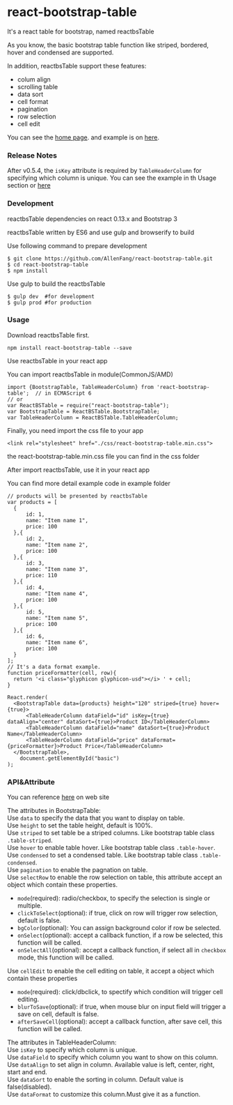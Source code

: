 # react-bootstrap-table
It's a react table for bootstrap, named reactbsTable

As you know, the basic bootstrap table function like striped, bordered, hover and condensed are supported.

In addition, reactbsTable support these features:

* colum align
* scrolling table
* data sort
* cell format
* pagination
* row selection
* cell edit

You can see the [home page](http://allenfang.github.io/react-bootstrap-table/index.html). and example is on [here](http://allenfang.github.io/react-bootstrap-table/example.html).

### Release Notes
After v0.5.4, the <code>isKey</code> attribute is required by <code>TableHeaderColumn</code> for specifying which column is unique. You can see the example in th Usage section or [here](http://allenfang.github.io/react-bootstrap-table/start.html)

### Development
reactbsTable dependencies on react 0.13.x and Bootstrap 3

reactbsTable written by ES6 and use gulp and browserify to build

Use following command to prepare development
```
$ git clone https://github.com/AllenFang/react-bootstrap-table.git
$ cd react-bootstrap-table
$ npm install
```
Use gulp to build the reactbsTable
```
$ gulp dev  #for development
$ gulp prod #for production
```

### Usage
Download reactbsTable first.
```
npm install react-bootstrap-table --save
```
Use reactbsTable in your react app

You can import reactbsTable in module(CommonJS/AMD)
```
import {BootstrapTable, TableHeaderColumn} from 'react-bootstrap-table';  // in ECMAScript 6
// or
var ReactBSTable = require("react-bootstrap-table");  
var BootstrapTable = ReactBSTable.BootstrapTable;
var TableHeaderColumn = ReactBSTable.TableHeaderColumn;
```
Finally, you need import the css file to your app
```
<link rel="stylesheet" href="./css/react-bootstrap-table.min.css">
```
the react-bootstrap-table.min.css file you can find in the css folder

After import reactbsTable, use it in your react app

You can find more detail example code in example folder

```
// products will be presented by reactbsTable
var products = [
  {
      id: 1,
      name: "Item name 1",
      price: 100
  },{
      id: 2,
      name: "Item name 2",
      price: 100
  },{
      id: 3,
      name: "Item name 3",
      price: 110
  },{
      id: 4,
      name: "Item name 4",
      price: 100
  },{
      id: 5,
      name: "Item name 5",
      price: 100
  },{
      id: 6,
      name: "Item name 6",
      price: 100
  }
];
// It's a data format example.
function priceFormatter(cell, row){
  return '<i class="glyphicon glyphicon-usd"></i> ' + cell;
}

React.render(
  <BootstrapTable data={products} height="120" striped={true} hover={true}>
      <TableHeaderColumn dataField="id" isKey={true} dataAlign="center" dataSort={true}>Product ID</TableHeaderColumn>
      <TableHeaderColumn dataField="name" dataSort={true}>Product Name</TableHeaderColumn>
      <TableHeaderColumn dataField="price" dataFormat={priceFormatter}>Product Price</TableHeaderColumn>
  </BootstrapTable>,
	document.getElementById("basic")
);
```

### API&Attribute

You can reference [here](http://allenfang.github.io/react-bootstrap-table/docs.html) on web site

The attributes in BootstrapTable:</br>
Use ```data``` to specify the data that you want to display on table.</br>
Use ```height``` to set the table height, default is 100%.</br>
Use ```striped``` to set table be a striped columns. Like bootstrap table class ```.table-striped```.</br>
Use ```hover``` to enable table hover. Like bootstrap table class ```.table-hover```.</br>
Use ```condensed``` to set a condensed table. Like bootstrap table class ```.table-condensed```.</br>
Use ```pagination``` to enable the pagnation on table.</br>
Use ```selectRow``` to enable the row selection on table, this attribute accept an object which contain these properties.</br>
- ```mode```(required): radio/checkbox, to specify the selection is single or multiple.</br>
- ```clickToSelect```(optional): if true, click on row will trigger row selection, default is false.</br>
- ```bgColor```(optional): You can assign background color if row be selected.</br>
- ```onSelect```(optional): accept a callback function, if a row be selected, this function will be called.</br>
- ```onSelectAll```(optional): accept a callback function, if select all in ```checkbox``` mode, this function will be called.</br>

Use ```cellEdit``` to enable the cell editing on table, it accept a object which contain these properties</br>
- ```mode```(required): click/dbclick, to spectify which condition will trigger cell editing.</br>
- ```blurToSave```(optional): if true, when mouse blur on input field will trigger a save on cell, default is false.</br>
- ```afterSaveCell```(optional): accept a callback function, after save cell, this function will be called.</br>

The attributes in TableHeaderColumn:</br>
Use ```isKey``` to specify which column is unique.</br>
Use ```dataField``` to specify which column you want to show on this column.</br>
Use ```dataAlign``` to set align in column. Available value is left, center, right, start and end.</br>
Use ```dataSort``` to enable the sorting in column. Default value is false(disabled).</br>
Use ```dataFormat``` to customize this column.Must give it as a function.</br>
